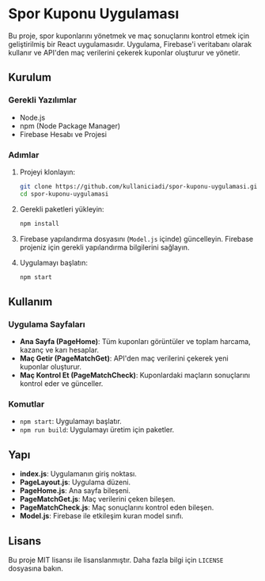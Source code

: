 # Spor Kuponu Uygulaması

Bu proje, spor kuponlarını yönetmek ve maç sonuçlarını kontrol etmek için geliştirilmiş bir React uygulamasıdır. Uygulama, Firebase'i veritabanı olarak kullanır ve API'den maç verilerini çekerek kuponlar oluşturur ve yönetir.

## Kurulum

### Gerekli Yazılımlar

- Node.js
- npm (Node Package Manager)
- Firebase Hesabı ve Projesi

### Adımlar

1. Projeyi klonlayın:
    ```sh
    git clone https://github.com/kullaniciadi/spor-kuponu-uygulamasi.git
    cd spor-kuponu-uygulamasi
    ```

2. Gerekli paketleri yükleyin:
    ```sh
    npm install
    ```

3. Firebase yapılandırma dosyasını (`Model.js` içinde) güncelleyin. Firebase projeniz için gerekli yapılandırma bilgilerini sağlayın.

4. Uygulamayı başlatın:
    ```sh
    npm start
    ```

## Kullanım

### Uygulama Sayfaları

- **Ana Sayfa (PageHome)**: Tüm kuponları görüntüler ve toplam harcama, kazanç ve karı hesaplar.
- **Maç Getir (PageMatchGet)**: API'den maç verilerini çekerek yeni kuponlar oluşturur.
- **Maç Kontrol Et (PageMatchCheck)**: Kuponlardaki maçların sonuçlarını kontrol eder ve günceller.

### Komutlar

- `npm start`: Uygulamayı başlatır.
- `npm run build`: Uygulamayı üretim için paketler.

## Yapı

- **index.js**: Uygulamanın giriş noktası.
- **PageLayout.js**: Uygulama düzeni.
- **PageHome.js**: Ana sayfa bileşeni.
- **PageMatchGet.js**: Maç verilerini çeken bileşen.
- **PageMatchCheck.js**: Maç sonuçlarını kontrol eden bileşen.
- **Model.js**: Firebase ile etkileşim kuran model sınıfı.

## Lisans

Bu proje MIT lisansı ile lisanslanmıştır. Daha fazla bilgi için `LICENSE` dosyasına bakın.
